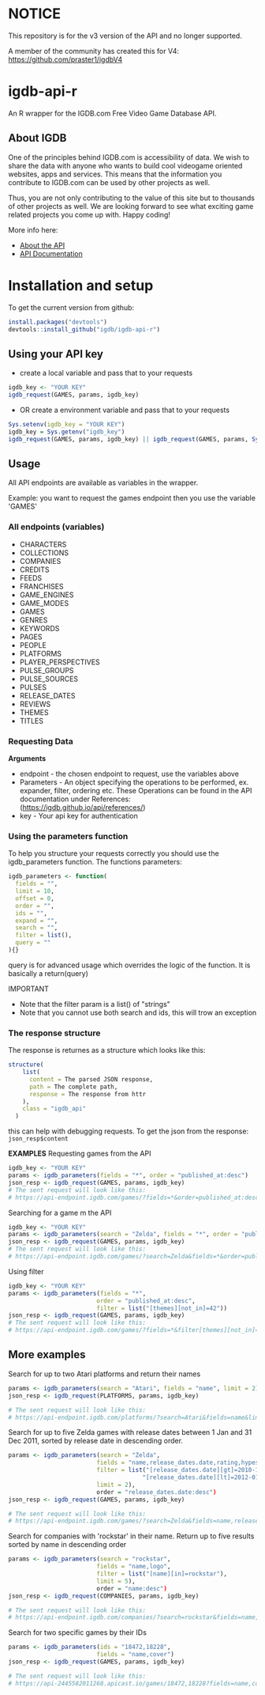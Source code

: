 # NOTICE
This repository is for the v3 version of the API and no longer supported. 

A member of the community has created this for V4: https://github.com/praster1/igdbV4 








# igdb-api-r
An R wrapper for the IGDB.com Free Video Game Database API.

## About IGDB
One of the principles behind IGDB.com is accessibility of data. We wish to share the data with anyone who wants to build cool videogame oriented websites, apps and services. This means that the information you contribute to IGDB.com can be used by other projects as well.

Thus, you are not only contributing to the value of this site but to thousands of other projects as well. We are looking forward to see what exciting game related projects you come up with. Happy coding!

More info here:
* [About the API](https://www.igdb.com/api)
* [API Documentation](https://igdb.github.io/api/about/welcome/)

# Installation and setup
To get the current version from github:
``` R
install.packages("devtools")
devtools::install_github("igdb/igdb-api-r")
```

## Using your API key
* create a local variable and pass that to your requests
``` R
igdb_key <- "YOUR KEY"
igdb_request(GAMES, params, igdb_key)
```
* OR create a environment variable and pass that to your requests
``` R
Sys.setenv(igdb_key = "YOUR KEY")
igdb_key = Sys.getenv("igdb_key")
igdb_request(GAMES, params, igdb_key) || igdb_request(GAMES, params, Sys.getenv("igdb_key")
```

## Usage
All API endpoints are available as variables in the wrapper.

Example: you want to request the games endpoint then you use the variable 'GAMES'
### All endpoints (variables)
* CHARACTERS
* COLLECTIONS
* COMPANIES
* CREDITS
* FEEDS
* FRANCHISES
* GAME_ENGINES
* GAME_MODES
* GAMES
* GENRES
* KEYWORDS
* PAGES
* PEOPLE
* PLATFORMS
* PLAYER_PERSPECTIVES
* PULSE_GROUPS
* PULSE_SOURCES
* PULSES
* RELEASE_DATES
* REVIEWS
* THEMES
* TITLES

### Requesting Data
__Arguments__
* endpoint - the chosen endpoint to request, use the variables above
* Parameters - An object specifying the operations to be performed, ex. expander, filter, ordering etc. These Operations can be found in the API documentation under References: (https://igdb.github.io/api/references/)
* key - Your api key for authentication

### Using the parameters function
To help you structure your requests correctly you should use the igdb_parameters function. The functions parameters:
``` R
igdb_parameters <- function(
  fields = "",
  limit = 10,
  offset = 0,
  order = "",
  ids = "",
  expand = "",
  search = "",
  filter = list(),
  query = ""
){}
```
query is for advanced usage which overrides the logic of the function. It is basically a return(query)

IMPORTANT
- Note that the filter param is a list() of "strings"
- Note that you cannot use both search and ids, this will trow an exception

### The response structure
The response is returnes as a structure which looks like this: 
``` R
structure(
    list(
      content = The parsed JSON response,
      path = The complete path,
      response = The response from httr
    ),
    class = "igdb_api"
  )
```
this can help with debugging requests. To get the json from the response: `json_resp$content`


__EXAMPLES__
Requesting games from the API
``` R
igdb_key <- "YOUR KEY"
params <- igdb_parameters(fields = "*", order = "published_at:desc")
json_resp <- igdb_request(GAMES, params, igdb_key)
# The sent request will look like this:
# https://api-endpoint.igdb.com/games/?fields=*&order=published_at:desc 
```
Searching for a game
m the API
``` R
igdb_key <- "YOUR KEY"
params <- igdb_parameters(search = "Zelda", fields = "*", order = "published_at:desc")
json_resp <- igdb_request(GAMES, params, igdb_key)
# The sent request will look like this:
# https://api-endpoint.igdb.com/games/?search=Zelda&fields=*&order=published_at:desc 
```
Using filter

``` R
igdb_key <- "YOUR KEY"
params <- igdb_parameters(fields = "*", 
                         order = "published_at:desc", 
                         filter = list("[themes][not_in]=42"))
json_resp <- igdb_request(GAMES, params, igdb_key)
# The sent request will look like this:
# https://api-endpoint.igdb.com/games/?fields=*&filter[themes][not_in]=42&order=published_at:desc 
```

## More examples
Search for up to two Atari platforms and return their names
```R
params <- igdb_parameters(search = "Atari", fields = "name", limit = 2)
json_resp <- igdb_request(PLATFORMS, params, igdb_key)

# The sent request will look like this:
# https://api-endpoint.igdb.com/platforms/?search=Atari&fields=name&limit=2 
```
Search for up to five Zelda games with release dates between 1 Jan and 31 Dec 2011, sorted by release date in descending order.
``` R
params <- igdb_parameters(search = "Zelda", 
                         fields = "name,release_dates.date,rating,hypes,cover", 
                         filter = list("[release_dates.date][gt]=2010-12-31", 
                                      "[release_dates.date][lt]=2012-01-01"),
                         limit = 2),
                         order = "release_dates.date:desc")
json_resp <- igdb_request(GAMES, params, igdb_key)

# The sent request will look like this:
# https://api-endpoint.igdb.com/games/?search=Zelda&fields=name,release_dates.date,rating,hypes,cover&filter[release_dates.date][gt]=2010-12-31&filter[release_dates.date][lt]=2012-01-01&limit=5&order=release_dates.date:desc 
```
Search for companies with 'rockstar' in their name. Return up to five results sorted by name in descending order
``` R
params <- igdb_parameters(search = "rockstar", 
                         fields = "name,logo", 
                         filter = list("[name][in]=rockstar"),
                         limit = 5),
                         order = "name:desc")
json_resp <- igdb_request(COMPANIES, params, igdb_key)

# The sent request will look like this:
# https://api-endpoint.igdb.com/companies/?search=rockstar&fields=name,logo&filter[name][in]=rockstar&limit=5&offset=0&order=name:desc
```
Search for two specific games by their IDs
``` R
params <- igdb_parameters(ids = "18472,18228", 
                         fields = "name,cover")
json_resp <- igdb_request(GAMES, params, igdb_key)

# The sent request will look like this:
# https://api-2445582011268.apicast.io/games/18472,18228?fields=name,cover 

```
